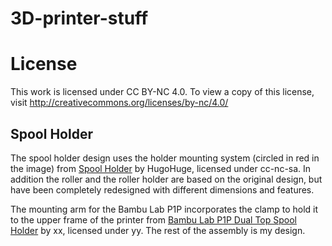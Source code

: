 # 3D-printer-stuff


# License
This work is licensed under CC BY-NC 4.0. To view a copy of this license, visit http://creativecommons.org/licenses/by-nc/4.0/



## Spool Holder
The spool holder design uses the holder mounting system (circled in red in the image) from
[Spool Holder](https://www.thingiverse.com/thing:3020026) by HugoHuge, licensed under cc-nc-sa.
In addition the roller and the roller holder are based on the original design, but have been completely redesigned with different dimensions and features.

The mounting arm for the Bambu Lab P1P incorporates the clamp to hold it to the upper frame of the printer from [Bambu Lab P1P Dual Top Spool Holder](https://www.printables.com/model/441742-bambu-lab-p1p-dual-top-spool-holder) by xx, licensed under yy. The rest of the assembly is my design.
